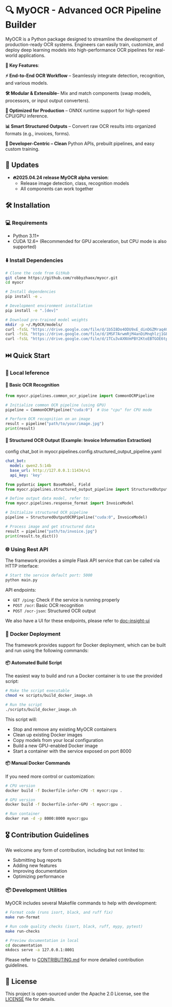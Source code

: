 # 🔍 MyOCR - Advanced OCR Pipeline Builder

MyOCR is a Python package designed to streamline the development of production-ready OCR systems. Engineers can easily train, customize, and deploy deep learning models into high-performance OCR pipelines for real-world applications.

**🌟 Key Features**:

**⚡️ End-to-End OCR Workflow** – Seamlessly integrate detection, recognition, and various models.

**🛠️ Modular & Extensible**– Mix and match components (swap models, processors, or input output converters).

**🚀 Optimized for Production** – ONNX runtime support for high-speed CPU/GPU inference.

**📊 Smart Structured Outputs** – Convert raw OCR results into organized formats (e.g., invoices, forms).

**🔌 Developer-Centric – Clean** Python APIs, prebuilt pipelines, and easy custom training.

## 📣 Updates
- **🔥2025.04.24 release MyOCR alpha version**:
    - Release image detection, class, recognition models
    - All components can work together


## 🛠️ Installation

### 💻 Requirements
- Python 3.11+
- CUDA 12.6+ (Recommended for GPU acceleration, but CPU mode is also supported)

### ⬇️  Install Dependencies

```bash
# Clone the code from GitHub
git clone https://github.com/robbyzhaox/myocr.git
cd myocr

# Install dependencies
pip install -e .

# Development environment installation
pip install -e ".[dev]"

# Download pre-trained model weights
mkdir -p ~/.MyOCR/models/
curl -fsSL "https://drive.google.com/file/d/1b5I8Do4ODU9xE_dinDGZMraq4GDgHPH9/view?usp=drive_link" -o ~/.MyOCR/models/dbnet++.onnx
curl -fsSL "https://drive.google.com/file/d/1MSF7ArwmRjM4anDiMnqhlzj1GE_J7gnX/view?usp=drive_link" -o ~/.MyOCR/models/rec.onnx
curl -fsSL "https://drive.google.com/file/d/1TCu3vAXNVmPBY2KtoEBTGOE6tpma0puX/view?usp=drive_link" -o ~/.MyOCR/models/cls.onnx
```

## ⏭️  Quick Start

### 📝  Local Ieference

#### 📜 Basic OCR Recognition

```python
from myocr.pipelines.common_ocr_pipeline import CommonOCRPipeline

# Initialize common OCR pipeline (using GPU)
pipeline = CommonOCRPipeline("cuda:0")  # Use "cpu" for CPU mode

# Perform OCR recognition on an image
result = pipeline("path/to/your/image.jpg")
print(result)
```

#### 📝  Structured OCR Output (Example: Invoice Information Extraction)

config chat_bot in myocr.pipelines.config.structured_output_pipeline.yaml
```yaml
chat_bot:
  model: qwen2.5:14b
  base_url: http://127.0.0.1:11434/v1
  api_key: 'key'
```

```python
from pydantic import BaseModel, Field
from myocr.pipelines.structured_output_pipeline import StructuredOutputOCRPipeline

# Define output data model, refer to:
from myocr.pipelines.response_format import InvoiceModel

# Initialize structured OCR pipeline
pipeline = StructuredOutputOCRPipeline("cuda:0", InvoiceModel)

# Process image and get structured data
result = pipeline("path/to/invoice.jpg")
print(result.to_dict())
```

### 🌐 Using Rest API

The framework provides a simple Flask API service that can be called via HTTP interface:

```bash
# Start the service default port: 5000
python main.py 
```

API endpoints:
- `GET /ping`: Check if the service is running properly
- `POST /ocr`: Basic OCR recognition
- `POST /ocr-json`: Structured OCR output

We also have a UI for these endpoints, please refer to [doc-insight-ui](https://github.com/robbyzhaox/doc-insight-ui)


### 🚗 Docker Deployment

The framework provides support for Docker deployment, which can be built and run using the following commands:

#### 📦 Automated Build Script

The easiest way to build and run a Docker container is to use the provided script:

```bash
# Make the script executable
chmod +x scripts/build_docker_image.sh

# Run the script
./scripts/build_docker_image.sh
```

This script will:
- Stop and remove any existing MyOCR containers
- Clean up existing Docker images
- Copy models from your local configuration
- Build a new GPU-enabled Docker image
- Start a container with the service exposed on port 8000

#### 📦 Manual Docker Commands

If you need more control or customization:

```bash
# CPU version
docker build -f Dockerfile-infer-CPU -t myocr:cpu .

# GPU version
docker build -f Dockerfile-infer-GPU -t myocr:gpu .

# Run container
docker run -d -p 8000:8000 myocr:gpu
```

## 🎖 Contribution Guidelines

We welcome any form of contribution, including but not limited to:

- Submitting bug reports
- Adding new features
- Improving documentation
- Optimizing performance

### 📦 Development Utilities

MyOCR includes several Makefile commands to help with development:

```bash
# Format code (runs isort, black, and ruff fix)
make run-format

# Run code quality checks (isort, black, ruff, mypy, pytest)
make run-checks

# Preview documentation in local
cd documentation
mkdocs serve -a 127.0.0.1:8001
```

Please refer to [CONTRIBUTING.md](CONTRIBUTING.md) for more detailed contribution guidelines.

## 📄 License

This project is open-sourced under the Apache 2.0 License, see the [LICENSE](LICENSE) file for details.
